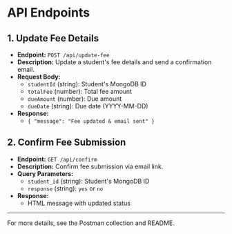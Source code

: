 # API Endpoints

## 1. Update Fee Details
- **Endpoint:** `POST /api/update-fee`
- **Description:** Update a student's fee details and send a confirmation email.
- **Request Body:**
  - `studentId` (string): Student's MongoDB ID
  - `totalFee` (number): Total fee amount
  - `dueAmount` (number): Due amount
  - `dueDate` (string): Due date (YYYY-MM-DD)
- **Response:**
  - `{ "message": "Fee updated & email sent" }`

## 2. Confirm Fee Submission
- **Endpoint:** `GET /api/confirm`
- **Description:** Confirm fee submission via email link.
- **Query Parameters:**
  - `student_id` (string): Student's MongoDB ID
  - `response` (string): `yes` or `no`
- **Response:**
  - HTML message with updated status

---

For more details, see the Postman collection and README.
